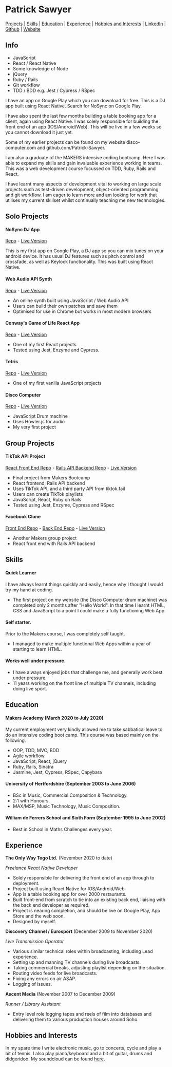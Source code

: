 # Patrick Sawyer

[Projects](#projects) | [Skills](#skills) | [Education](#education) | [Experience](#experience) | [Hobbies and Interests](#hobbies-and-interests) | [LinkedIn](https://www.linkedin.com/in/patrickrobertsawyer/) | [Github](https://github.com/Patrick-Sawyer/) | [Website](http://www.disco-computer.com)

## Info

- JavaScript
- React / React Native
- Some knowledge of Node
- jQuery
- Ruby / Rails
- Git workflow
- TDD / BDD e.g. Jest / Cypress / RSpec

I have an app on Google Play which you can download for free. This is a DJ app built using React Native. Search for NoSync on Google Play.

I have also spent the last few months building a table booking app for a client, again using React Native. I was solely responsible for building the front end of an app (IOS/Android/Web). This will be live in a few weeks so you cannot download it just yet.

Some of my earlier projects can be found on my website disco-computer.com and github.com/Patrick-Sawyer.

I am also a graduate of the MAKERS intensive coding bootcamp. Here I was able to expand my skills and gain
invaluable experience working in teams. This was a web development course focussed on TDD, Ruby, Rails and React.

I have learnt many aspects of development vital to working on large scale projects such as test-driven development, object-oriented programming and git workflow. I am eager to learn more and am looking for work that utilises my current skillset whilst continually teaching me new technologies.

## Solo Projects

#### NoSync DJ App

[Repo](https://github.com/Patrick-Sawyer/nosync-new) - [Live Version](https://play.google.com/store/apps/details?id=com.patricksawyer.nosync)

This is my first app on Google Play, a DJ app so you can mix tunes on your android device. It has usual DJ features such as pitch control and crossfade, as well as Keylock functionality. This was built using React Native.

#### Web Audio API Synth

[Repo](https://github.com/Patrick-Sawyer/JavaScript-Web-Audio-Api-Synth) - [Live Version](http://www.disco-computer.com/synthesizer/synth.html)

- An online synth built using JavaScript / Web Audio API
- Users can build their own patches and save them
- Optimised for use in Chrome but works in most modern browsers

#### Conway's Game of Life React App

[Repo](https://github.com/Patrick-Sawyer/game-of-life-react-app) - [Live Version](http://www.disco-computer.com/game-of-life/)

- One of my first React projects.
- Tested using Jest, Enzyme and Cypress.

#### Tetris

[Repo](https://github.com/Patrick-Sawyer/Javascript-Tetris) - [Live Version](http://www.disco-computer.com/tetrominos/tetrominos.html)

- One of my first vanilla JavaScript projects

#### Disco Computer

[Repo](https://github.com/Patrick-Sawyer/Javascript-Drum-Machine) - [Live Version](http://www.disco-computer.com/discoComputer/disco.html)

- JavaScript Drum machine
- Uses Howler.js for audio
- My very first project

## Group Projects

#### TikTok API Project

[React Front End Repo](https://github.com/Patrick-Sawyer/final-project-front-end) - [Rails API Backend Repo](https://github.com/Patrick-Sawyer/chronomy-api) - [Live Version](http://chronomy.net/)

- Final project from Makers Bootcamp
- React frontend, Rails API backend
- Uses TikTok API, and a third party API from tiktok.fail
- Users can create TikTok playlists
- JavaScript, React, Ruby on Rails
- Tested using Jest, Enzyme, Cypress and RSpec

#### Facebook Clone

[Front End Repo](https://github.com/Patrick-Sawyer/acebook-the-fat-controllers-frontend) - [Back End Repo](https://github.com/Patrick-Sawyer/acebook-the-fat-controllers-backend) - [Live Version](http://acebook.surge.sh/)

- Another Makers group project
- React front end with Rails API backend

## Skills

#### Quick Learner

I have always learnt things quickly and easily, hence why I thought I would try my hand at coding. 

- The first project on my website (the Disco Computer drum machine) was completed only 2 months after "Hello World". In that time I learnt HTML, CSS and JavaScript to a point I could make a fully functioning Web App.

#### Self starter. 

Prior to the Makers course, I was completely self taught. 

- I managed to make multiple functional Web Apps within a year of starting to learn HTML.

#### Works well under pressure.

- I have always enjoyed jobs that challenge me, and generally work best under pressure.
- 11 years working on the front line of multiple TV channels, including doing live sport.

## Education

#### Makers Academy (March 2020 to July 2020)

My current employment very kindly allowed me to take sabbatical leave to do an intensive coding boot camp. This course was based mainly on the following.

- OOP, TDD, MVC, BDD
- Agile workflow
- JavaScript, React, jQuery
- Ruby, Rails, Sinatra
- Jasmine, Jest, Cypress, RSpec, Capybara

#### University of Hertfordshire (September 2003 to June 2006)

- BSc in Music, Commercial Composition & Technology.
- 2:1 with Honours.
- MAX/MSP, Music Technology, Music Composition.

#### William de Ferrers School and Sixth Form (September 1995 to June 2002)

- Best in School in Maths Challenges every year.

## Experience

**The Only Way Togo Ltd.** (November 2020 to date)

*Freelance React Native Developer*

- Solely responsible for delivering the front end of an app through to deployment.
- Project built using React Native for IOS/Android/Web.
- App is a table booking app for over 2000 restaurants.
- Built front-end from scratch to tie into an existing back end, liaising with the back end developer as required.
- Project is nearing completion, and should be live on Google Play, App Store and the web soon.
- Designed by myself.

**Discovery Channel / Eurosport** (December 2009 to November 2020)

*Live Transmission Operator*

- Various similar technical roles within broadcasting, including Lead experience.
- Setting up and manning TV channels during live broadcasts.
- Taking commercial breaks, adjusting playlist depending on the situation.
- Routing video feeds for live broadcasts.
- Fixing any errors on air ASAP.
- Logging of issues.

**Ascent Media** (November 2007 to December 2009)

*Runner / Library Assistant*

- Entry level role logging tapes and reels of film into databases and delivering them to various production houses around Soho.

## Hobbies and Interests

In my spare time I write electronic music, go to concerts, cycle and play a bit of tennis. I also play piano/keyboard and a bit of guitar, drums and didgeridoo. My soundcloud can be found [here](https://soundcloud.com/patricksawyer).
 
